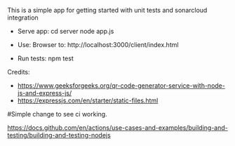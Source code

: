 This is a simple app for getting started with unit tests and sonarcloud integration

- Serve app:
cd server
node app.js

- Use:
Browser to:
http://localhost:3000/client/index.html

- Run tests:
npm test

Credits:
- https://www.geeksforgeeks.org/qr-code-generator-service-with-node-js-and-express-js/
- https://expressjs.com/en/starter/static-files.html

#Simple change to see ci working.


https://docs.github.com/en/actions/use-cases-and-examples/building-and-testing/building-and-testing-nodejs
